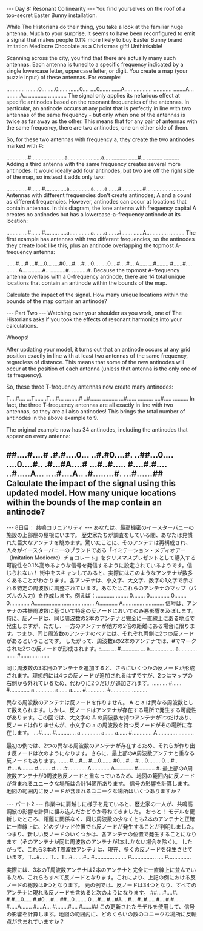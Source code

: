 --- Day 8: Resonant Collinearity ---
You find yourselves on the roof of a top-secret Easter Bunny installation.

While The Historians do their thing, you take a look at the familiar huge antenna. Much to your surprise, it seems to have been reconfigured to emit a signal that makes people 0.1% more likely to buy Easter Bunny brand Imitation Mediocre Chocolate as a Christmas gift! Unthinkable!

Scanning across the city, you find that there are actually many such antennas. Each antenna is tuned to a specific frequency indicated by a single lowercase letter, uppercase letter, or digit. You create a map (your puzzle input) of these antennas. For example:

............
........0...
.....0......
.......0....
....0.......
......A.....
............
............
........A...
.........A..
............
............
The signal only applies its nefarious effect at specific antinodes based on the resonant frequencies of the antennas. In particular, an antinode occurs at any point that is perfectly in line with two antennas of the same frequency - but only when one of the antennas is twice as far away as the other. This means that for any pair of antennas with the same frequency, there are two antinodes, one on either side of them.

So, for these two antennas with frequency a, they create the two antinodes marked with #:

..........
...#......
..........
....a.....
..........
.....a....
..........
......#...
..........
..........
Adding a third antenna with the same frequency creates several more antinodes. It would ideally add four antinodes, but two are off the right side of the map, so instead it adds only two:

..........
...#......
#.........
....a.....
........a.
.....a....
..#.......
......#...
..........
..........
Antennas with different frequencies don't create antinodes; A and a count as different frequencies. However, antinodes can occur at locations that contain antennas. In this diagram, the lone antenna with frequency capital A creates no antinodes but has a lowercase-a-frequency antinode at its location:

..........
...#......
#.........
....a.....
........a.
.....a....
..#.......
......A...
..........
..........
The first example has antennas with two different frequencies, so the antinodes they create look like this, plus an antinode overlapping the topmost A-frequency antenna:

......#....#
...#....0...
....#0....#.
..#....0....
....0....#..
.#....A.....
...#........
#......#....
........A...
.........A..
..........#.
..........#.
Because the topmost A-frequency antenna overlaps with a 0-frequency antinode, there are 14 total unique locations that contain an antinode within the bounds of the map.

Calculate the impact of the signal. How many unique locations within the bounds of the map contain an antinode?

--- Part Two ---
Watching over your shoulder as you work, one of The Historians asks if you took the effects of resonant harmonics into your calculations.

Whoops!

After updating your model, it turns out that an antinode occurs at any grid position exactly in line with at least two antennas of the same frequency, regardless of distance. This means that some of the new antinodes will occur at the position of each antenna (unless that antenna is the only one of its frequency).

So, these three T-frequency antennas now create many antinodes:

T....#....
...T......
.T....#...
.........#
..#.......
..........
...#......
..........
....#.....
..........
In fact, the three T-frequency antennas are all exactly in line with two antennas, so they are all also antinodes! This brings the total number of antinodes in the above example to 9.

The original example now has 34 antinodes, including the antinodes that appear on every antenna:

##....#....#
.#.#....0...
..#.#0....#.
..##...0....
....0....#..
.#...#A....#
...#..#.....
#....#.#....
..#.....A...
....#....A..
.#........#.
...#......##
Calculate the impact of the signal using this updated model. How many unique locations within the bounds of the map contain an antinode?
---------------------------------------------------

--- 8日目： 共鳴コリニアリティ ---
あなたは、最高機密のイースターバニーの施設の上部屋の屋根にいます。
歴史家たちが調査をしている間、あなたは見慣れた巨大なアンテナを眺めます。驚いたことに、そのアンテナは再構成され、人々がイースターバニーのブランドである「イミテーション・メディオアー（Imitation Mediocre）チョコレート」をクリスマスプレゼントとして購入する可能性を0.1%高めるような信号を発信するように設定されているようです。信じられない！
街中をスキャンしてみると、実際にはこのようなアンテナが数多くあることがわかります。各アンテナは、小文字、大文字、数字の1文字で示される特定の周波数に調整されています。あなたはこれらのアンテナのマップ（パズルの入力）を作成します。例えば：............
........
0........
0.............
0........
0.............
A.................
............
........
A............
A..............
............
信号は、アンテナの共振周波数に基づいて特定の反ノードにおいてのみ悪影響を及ぼします。特に、反ノードは、同じ周波数の2本のアンテナと完全に一直線上にある地点で発生しますが、ただし、一方のアンテナが他方の2倍の距離にある場合に限ります。つまり、同じ周波数のアンテナのペアには、それぞれ両側に2つの反ノードがあるということです。
したがって、周波数aの2本のアンテナでは、#でマークされた2つの反ノードが形成されます。:......
...
#............
...
a............
...
a............
......
#............
......

同じ周波数の3本目のアンテナを追加すると、さらにいくつかの反ノードが形成されます。理想的には4つの反ノードが追加されるはずですが、2つはマップの右側から外れているため、代わりに2つだけが追加されます。......
...
#......
#.............
a.............
a......
a......
#.............
#.............
..........

異なる周波数のアンテナは反ノードを作りません。
A
と
a
は異なる周波数として数えられます。しかし、反ノードはアンテナが存在する場所で発生する可能性があります。この図では、大文字の
A
の周波数を持つアンテナが1つだけあり、反ノードは作りませんが、小文字の
a
の周波数を持つ反ノードがその場所に存在します。
...#......
#.............
a.............
a......
a......
#.............
A.............
..........

最初の例では、2つの異なる周波数のアンテナが存在するため、それらが作り出す反ノードは次のようになります。さらに、最上部のA周波数アンテナと重なる反ノードもあります。......
#....#...
#....0.......
#0....#...
#....0........
0....#..
.#....A........
#........
#......#............
A............
A............
#...........
#.
最上部のA周波数アンテナが0周波数反ノードと重なっているため、地図の範囲内に反ノードが含まれるユニークな場所は合計14箇所あります。
信号の影響を計算します。地図の範囲内に反ノードが含まれるユニークな場所はいくつありますか？

--- パート2 ---
作業中に肩越しに様子を見ていると、歴史家の一人が、共鳴高調波の影響を計算に組み込んだかどうか尋ねてきました。
おっと！
モデルを更新したところ、距離に関係なく、同じ周波数の少なくとも2本のアンテナと正確に一直線上に、どのグリッド位置でも反ノードが発生することが判明しました。つまり、新しい反ノードのいくつかは、各アンテナの位置で発生することになります（そのアンテナが同じ周波数のアンテナが1本しかない場合を除く）。
したがって、これら3本のT周波数アンテナは、現在、多くの反ノードを発生させています。
T...#......
T....
T...#...
...#..
#.................
...
#................
....
#...............

実際には、3本のT周波数アンテナは2本のアンテナと完全に一直線上に並んでいるため、これらもすべて反ノードとなります。これにより、上記の例における反ノードの総数は9つとなります。
元の例では、反ノードは34つとなり、すべてのアンテナに現れる反ノードを含めると次のようになります。
##....#....#.
#.#....0.....
#.#0....#...
##...0........
0....#...
#...#A....#...
#..#.....
#....#.#......
#.....A.......
#....A...
#........#....
#......##
この更新されたモデルを使用して、信号の影響を計算します。地図の範囲内に、どのくらいの数のユニークな場所に反転点が含まれていますか？